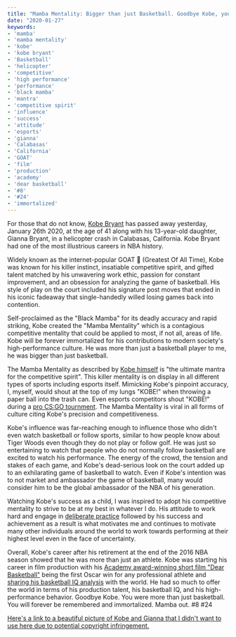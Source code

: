 ```yaml
---
title: "Mamba Mentality: Bigger than just Basketball. Goodbye Kobe, you will forever be immortalized."
date: "2020-01-27"
keywords:
- 'mamba'
- 'mamba mentality'
- 'kobe'
- 'kobe bryant'
- 'Basketball'
- 'helicopter'
- 'competitive'
- 'high performance'
- 'performance'
- 'black mamba'
- 'mantra'
- 'competitive spirit'
- 'influence'
- 'success'
- 'attitude'
- 'esports'
- 'gianna'
- 'Calabasas'
- 'California'
- 'GOAT'
- 'film'
- 'production'
- 'academy'
- 'dear basketball'
- '#8'
- '#24'
- 'immortalized'
---
```


For those that do not know, [Kobe Bryant](https://en.wikipedia.org/wiki/Kobe_Bryant) has passed away yesterday, January 26th 2020, at the age of 41 along with his 13-year-old daughter, Gianna Bryant, in a helicopter crash in Calabasas, California. Kobe Bryant had one of the most illustrious careers in NBA history.

Widely known as the internet-popular GOAT 🐐 (Greatest Of All Time), Kobe was known for his killer instinct, insatiable competitive spirit, and gifted talent matched by his unwavering work ethic, passion for constant improvement, and an obsession for analyzing the game of basketball. His style of play on the court included his signature post moves that ended in his iconic fadeaway that single-handedly willed losing games back into contention.

Self-proclaimed as the "Black Mamba" for its deadly accuracy and rapid striking, Kobe created the "Mamba Mentality" which is a contagious competitive mentality that could be applied to most, if not all, areas of life. Kobe will be forever immortalized for his contributions to modern society's high-performance culture. He was more than just a basketball player to me, he was bigger than just basketball.

The Mamba Mentality as described by [Kobe himself](https://www.amazonbookreview.com/post/d66e8811-5420-4575-bcee-0a68a747fdc0/the-mamba-mentality-an-interview-with-kobe-bryant) is "the ultimate mantra for the competitive spirit". This killer mentality is on display in all different types of sports including esports itself. Mimicking Kobe's pinpoint accuracy, I, myself, would shout at the top of my lungs "KOBE!" when throwing a paper ball into the trash can. Even esports competitors shout "KOBE!" during a [pro CS:GO tournment](https://www.youtube.com/watch?v=gdfASfuzYgU). The Mamba Mentality is viral in all forms of culture citing Kobe's precision and competitiveness.

Kobe's influence was far-reaching enough to influence those who didn't even watch basketball or follow sports, similar to how people know about Tiger Woods even though they do not play or follow golf. He was just so entertaining to watch that people who do not normally follow basketball are excited to watch his performance. The energy of the crowd, the tension and stakes of each game, and Kobe's dead-serious look on the court added up to an exhilarating game of basketball to watch. Even if Kobe's intention was to not market and ambassador the game of basketball, many would consider him to be the global ambassador of the NBA of his generation.

Watching Kobe's success as a child, I was inspired to adopt his competitive mentality to strive to be at my best in whatever I do. His attitude to work hard and engage in [deliberate practice](https://jamesclear.com/beginners-guide-deliberate-practice) followed by his success and achievement as a result is what motivates me and continues to motivate many other individuals around the world to work towards performing at their highest level even in the face of uncertainty.

Overall, Kobe's career after his retirement at the end of the 2016 NBA season showed that he was more than just an athlete. Kobe was starting his career in film production with his [Academy award-winning short film "Dear Basketball"](https://www.youtube.com/watch?v=K_Ej9hWha3A) being the first Oscar win for any professional athlete and [sharing his basketball IQ analysis](https://www.youtube.com/watch?v=yWyrp6CibdM) with the world. He had so much to offer the world in terms of his production talent, his basketball IQ, and his high-performance behavior. Goodbye Kobe. You were more than just basketball. You will forever be remembered and immortalized. Mamba out. #8 #24

[Here's a link to a beautiful picture of Kobe and Gianna that I didn't want to use here due to potential copyright infringement.](https://ca-times.brightspotcdn.com/dims4/default/1435c75/2147483647/strip/true/crop/3064x2067+0+0/resize/840x567!/quality/90/?url=https%3A%2F%2Fcalifornia-times-brightspot.s3.amazonaws.com%2Fdd%2F65%2F4adf26344da980fd5a89fd001476%2Fhttps-delivery.gettyimages.com%2Fdownloads%2F1164646804.jpg)
